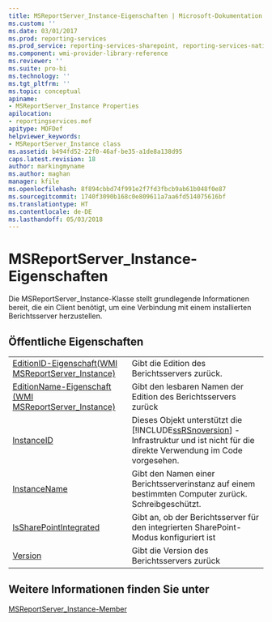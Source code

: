 ```yaml
---
title: MSReportServer_Instance-Eigenschaften | Microsoft-Dokumentation
ms.custom: ''
ms.date: 03/01/2017
ms.prod: reporting-services
ms.prod_service: reporting-services-sharepoint, reporting-services-native
ms.component: wmi-provider-library-reference
ms.reviewer: ''
ms.suite: pro-bi
ms.technology: ''
ms.tgt_pltfrm: ''
ms.topic: conceptual
apiname:
- MSReportServer_Instance Properties
apilocation:
- reportingservices.mof
apitype: MOFDef
helpviewer_keywords:
- MSReportServer_Instance class
ms.assetid: b494fd52-22f0-46af-be35-a1de8a138d95
caps.latest.revision: 18
author: markingmyname
ms.author: maghan
manager: kfile
ms.openlocfilehash: 8f894cbbd74f991e2f7fd3fbcb9ab61b048f0e87
ms.sourcegitcommit: 1740f3090b168c0e809611a7aa6fd514075616bf
ms.translationtype: HT
ms.contentlocale: de-DE
ms.lasthandoff: 05/03/2018
---
```

# <a name="msreportserverinstance-properties"></a>MSReportServer_Instance-Eigenschaften
  Die MSReportServer_Instance-Klasse stellt grundlegende Informationen bereit, die ein Client benötigt, um eine Verbindung mit einem installierten Berichtsserver herzustellen.  
  
## <a name="public-properties"></a>Öffentliche Eigenschaften  
  
|||  
|-|-|  
|[EditionID-Eigenschaft&#40;WMI MSReportServer_Instance&#41;](../../reporting-services/wmi-provider-library-reference/msreportserver-instance-properties-editionid.md)|Gibt die Edition des Berichtsservers zurück.|  
|[EditionName-Eigenschaft &#40;WMI MSReportServer_Instance&#41;](../../reporting-services/wmi-provider-library-reference/msreportserver-instance-properties-editionname.md)|Gibt den lesbaren Namen der Edition des Berichtsservers zurück|  
|[InstanceID](../../reporting-services/wmi-provider-library-reference/msreportserver-instance-properties-instanceid.md)|Dieses Objekt unterstützt die [!INCLUDE[ssRSnoversion](../../includes/ssrsnoversion-md.md)] -Infrastruktur und ist nicht für die direkte Verwendung im Code vorgesehen.|  
|[InstanceName](../../reporting-services/wmi-provider-library-reference/msreportserver-instance-properties-instancename.md)|Gibt den Namen einer Berichtsserverinstanz auf einem bestimmten Computer zurück. Schreibgeschützt.|  
|[IsSharePointIntegrated](../../reporting-services/wmi-provider-library-reference/msreportserver-instance-properties-issharepointintegrated.md)|Gibt an, ob der Berichtsserver für den integrierten SharePoint-Modus konfiguriert ist|  
|[Version](../../reporting-services/wmi-provider-library-reference/msreportserver-instance-properties-version.md)|Gibt die Version des Berichtsservers zurück|  
  
## <a name="see-also"></a>Weitere Informationen finden Sie unter  
 [MSReportServer_Instance-Member](../../reporting-services/wmi-provider-library-reference/msreportserver-instance-members.md)  
  
  
